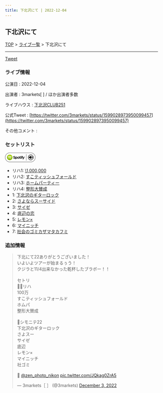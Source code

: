 ```yaml
---
title: 下北沢にて | 2022-12-04
---
```

## 下北沢にて

[TOP](/setlist/) > [ライブ一覧](lives.html) > 下北沢にて

___

<a href="https://twitter.com/share?ref_src=twsrc%5Etfw" data-text="3markets[ ]セットリスト > 下北沢にて" class="twitter-share-button" data-via="3markets" data-hashtags="3markets" data-related="3markets" data-show-count="false">Tweet</a>

### ライブ情報

公演日
:    2022-12-04

出演者
:    3markets[ ] / ほか出演者多数

ライブハウス
:    [下北沢CLUB251](livehouse047.html)

公式Tweet
:    [https://twitter.com/3markets/status/1599028973950099457](https://twitter.com/3markets/status/1599028973950099457)

その他コメント
:    

### セットリスト


[![play with spotify](images/spotify-icon.png)](https://open.spotify.com/playlist/22eJ1mpFINwm9jzCDCG61P)



*  リハ1: [\1,000,000](song022.html)
*  リハ2: [すこティッシュフォールド](song045.html)
*  リハ3: [ホームパーティー](song011.html)
*  リハ4: [整形大賛成](song005.html)
*  1: [下北沢のギターロック](song015.html)
*  2: [さよならスーサイド](song013.html)
*  3: [サイゼ](song004.html)
*  4: [底辺の恋](song008.html)
*  5: [レモン×](song003.html)
*  6: [マイニッチ](song046.html)
*  7: [社会のゴミカザマタカフミ](song002.html)


### 追加情報



<blockquote class="twitter-tweet"><p lang="ja" dir="ltr">下北にて22ありがとうございました！<br>いよいよツアーが始まるぅう！<br>クジラと11/4出来なかった乾杯したブラボー！！<br><br>セトリ<br>🧑‍🍼リハ<br>100万<br>すこティッシュフォールド<br>ホムパ<br>整形大賛成<br><br>🏃シモニテ22<br>下北沢のギターロック<br>さよスー<br>サイゼ<br>底辺<br>レモン×<br>マイニッチ<br>社ゴミ<br><br>📸 <a href="https://twitter.com/zen_photo_nikon?ref_src=twsrc%5Etfw">@zen_photo_nikon</a> <a href="https://t.co/JQkag0ZrA5">pic.twitter.com/JQkag0ZrA5</a></p>&mdash; 3markets［ ］ (@3markets) <a href="https://twitter.com/3markets/status/1599028973950099457?ref_src=twsrc%5Etfw">December 3, 2022</a></blockquote>
<script async src="https://platform.twitter.com/widgets.js" charset="utf-8"></script>




<script async src="https://platform.twitter.com/widgets.js" charset="utf-8"></script>